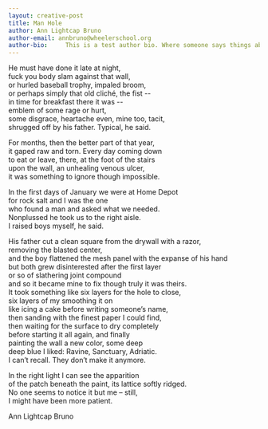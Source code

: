 ```yaml
---
layout: creative-post
title: Man Hole
author: Ann Lightcap Bruno
author-email: annbruno@wheelerschool.org
author-bio:     This is a test author bio. Where someone says things about themselfs. And probably try to be witty and original but in so trying, because everyone so tries, aren't witty or original. But if they try to be plain or, ew, unpleasant, then that's bad too. Can't win with these.
---
```


 

He must have done it late at night,  
fuck you body slam against that wall,  
or hurled baseball trophy, impaled broom,  
or perhaps simply that old cliché, the fist --  
in time for breakfast there it was --  
emblem of some rage or hurt,  
some disgrace, heartache even, mine too, tacit,  
shrugged off by his father. Typical, he said.  

For months, then the better part of that year,  
it gaped raw and torn. Every day coming down  
to eat or leave, there, at the foot of the stairs  
upon the wall, an unhealing venous ulcer,  
it was something to ignore though impossible.  

In the first days of January we were at Home Depot  
for rock salt and I was the one  
who found a man and asked what we needed.  
Nonplussed he took us to the right aisle.   
I raised boys myself, he said.  

His father cut a clean square from the drywall with a razor,  
removing the blasted center,  
and the boy flattened the mesh panel with the expanse of his hand  
but both grew disinterested after the first layer  
or so of slathering joint compound   
and so it became mine to fix though truly it was theirs.  
It took something like six layers for the hole to close,  
six layers of my smoothing it on   
like icing a cake before writing someone’s name,  
then sanding with the finest paper I could find,  
then waiting for the surface to dry completely  
before starting it all again, and finally   
painting the wall a new color, some deep  
deep blue I liked: Ravine, Sanctuary, Adriatic.  
I can’t recall. They don’t make it anymore.  

In the right light I can see the apparition  
of the patch beneath the paint, its lattice softly ridged.  
No one seems to notice it but me – still,  
I might have been more patient.  

Ann Lightcap Bruno
